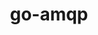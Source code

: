 ---
title: go-amqp
registryType: instrumentation
tags:
  - opentracing
  - Go
repo: https://github.com/opentracing-contrib/go-amqp
license: MIT License
description: AMQP instrumentation in Go
authors: OpenTracing Contributors
---